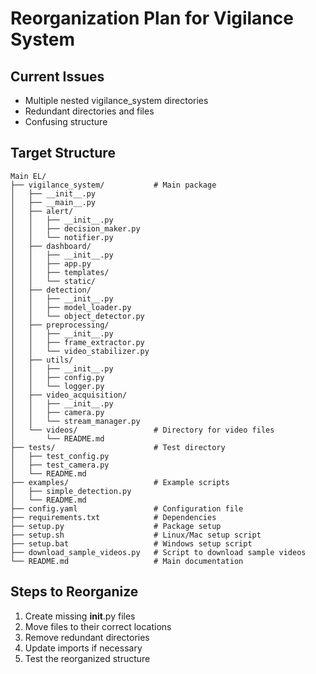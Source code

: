 # Reorganization Plan for Vigilance System

## Current Issues
- Multiple nested vigilance_system directories
- Redundant directories and files
- Confusing structure

## Target Structure
```
Main EL/
├── vigilance_system/           # Main package
│   ├── __init__.py
│   ├── __main__.py
│   ├── alert/
│   │   ├── __init__.py
│   │   ├── decision_maker.py
│   │   └── notifier.py
│   ├── dashboard/
│   │   ├── __init__.py
│   │   ├── app.py
│   │   ├── templates/
│   │   └── static/
│   ├── detection/
│   │   ├── __init__.py
│   │   ├── model_loader.py
│   │   └── object_detector.py
│   ├── preprocessing/
│   │   ├── __init__.py
│   │   ├── frame_extractor.py
│   │   └── video_stabilizer.py
│   ├── utils/
│   │   ├── __init__.py
│   │   ├── config.py
│   │   └── logger.py
│   ├── video_acquisition/
│   │   ├── __init__.py
│   │   ├── camera.py
│   │   └── stream_manager.py
│   └── videos/                 # Directory for video files
│       └── README.md
├── tests/                      # Test directory
│   ├── test_config.py
│   ├── test_camera.py
│   └── README.md
├── examples/                   # Example scripts
│   ├── simple_detection.py
│   └── README.md
├── config.yaml                 # Configuration file
├── requirements.txt            # Dependencies
├── setup.py                    # Package setup
├── setup.sh                    # Linux/Mac setup script
├── setup.bat                   # Windows setup script
├── download_sample_videos.py   # Script to download sample videos
└── README.md                   # Main documentation
```

## Steps to Reorganize
1. Create missing __init__.py files
2. Move files to their correct locations
3. Remove redundant directories
4. Update imports if necessary
5. Test the reorganized structure
